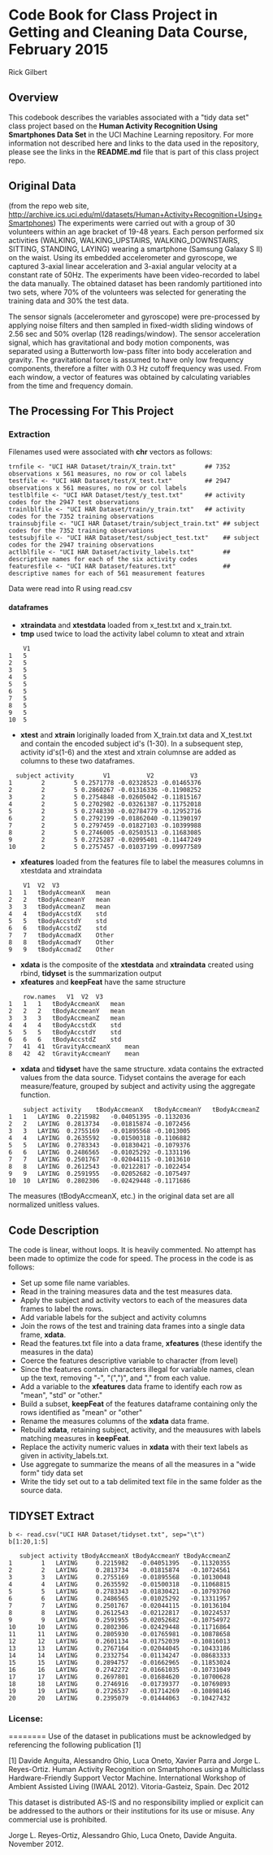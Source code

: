 # Code Book for Class Project in Getting and Cleaning Data Course, February 2015
Rick Gilbert

## Overview
This codebook describes the variables associated with a "tidy data set" class project based on the **Human Activity Recognition Using Smartphones Data Set** in the UCI Machine Learning repository.  For more information not described here and links to the data used in the repository,  please see the links in the **README.md** file that is part of this class project repo.

## Original Data 
(from the repo web site, http://archive.ics.uci.edu/ml/datasets/Human+Activity+Recognition+Using+Smartphones)
The experiments were carried out with a group of 30 volunteers within an age bracket of 19-48 years. Each person performed six activities (WALKING, WALKING_UPSTAIRS, WALKING_DOWNSTAIRS, SITTING, STANDING, LAYING) wearing a smartphone (Samsung Galaxy S II) on the waist. Using its embedded accelerometer and gyroscope, we captured 3-axial linear acceleration and 3-axial angular velocity at a constant rate of 50Hz. The experiments have been video-recorded to label the data manually. The obtained dataset has been randomly partitioned into two sets, where 70% of the volunteers was selected for generating the training data and 30% the test data. 

The sensor signals (accelerometer and gyroscope) were pre-processed by applying noise filters and then sampled in fixed-width sliding windows of 2.56 sec and 50% overlap (128 readings/window). The sensor acceleration signal, which has gravitational and body motion components, was separated using a Butterworth low-pass filter into body acceleration and gravity. The gravitational force is assumed to have only low frequency components, therefore a filter with 0.3 Hz cutoff frequency was used. From each window, a vector of features was obtained by calculating variables from the time and frequency domain.

## The Processing For This Project

### Extraction
Filenames used were associated with **chr** vectors as follows:
```
trnfile <- "UCI HAR Dataset/train/X_train.txt"        ## 7352 observations x 561 measures, no row or col labels
testfile <- "UCI HAR Dataset/test/X_test.txt"         ## 2947 observations x 561 measures, no row or col labels
testlblfile <- "UCI HAR Dataset/test/y_test.txt"      ## activity codes for the 2947 test observations
trainlblfile <- "UCI HAR Dataset/train/y_train.txt"   ## activity codes for the 7352 training observations
trainsubjfile <- "UCI HAR Dataset/train/subject_train.txt" ## subject codes for the 7352 training observations
testsubjfile <- "UCI HAR Dataset/test/subject_test.txt"    ## subject codes for the 2947 training observations
actlblfile <- "UCI HAR Dataset/activity_labels.txt"        ## descriptive names for each of the six activity codes
featuresfile <- "UCI HAR Dataset/features.txt"             ## descriptive names for each of 561 measurement features
```
Data were read into R using read.csv
#### dataframes
- **xtraindata** and  **xtestdata**  loaded from x_test.txt and x_train.txt.  
- **tmp**                used twice to load the activity label column to xteat and xtrain
```
 	V1
1	5
2	5
3	5
4	5
5	5
6	5
7	5
8	5
9	5
10	5
```
- **xtest** and **xtrain**  loriginally loaded from X_train.txt data and X_test.txt and contain the encoded subject id's (1-30).  In a subsequent step, activity id's(1-6) and the xtest and xtrain columnse are added as columns to these two dataframes. 
```
  subject activity        V1          V2          V3
1        2        5 0.2571778 -0.02328523 -0.01465376
2        2        5 0.2860267 -0.01316336 -0.11908252
3        2        5 0.2754848 -0.02605042 -0.11815167
4        2        5 0.2702982 -0.03261387 -0.11752018
5        2        5 0.2748330 -0.02784779 -0.12952716
6        2        5 0.2792199 -0.01862040 -0.11390197
7        2        5 0.2797459 -0.01827103 -0.10399988
8        2        5 0.2746005 -0.02503513 -0.11683085
9        2        5 0.2725287 -0.02095401 -0.11447249
10       2        5 0.2757457 -0.01037199 -0.09977589
```
- **xfeatures**    loaded from the features file to label the measures columns in xtestdata and xtraindata
```
 	V1	V2	V3
1	1	tBodyAccmeanX	mean
2	2	tBodyAccmeanY	mean
3	3	tBodyAccmeanZ	mean
4	4	tBodyAccstdX	std
5	5	tBodyAccstdY	std
6	6	tBodyAccstdZ	std
7	7	tBodyAccmadX	Other
8	8	tBodyAccmadY	Other
9	9	tBodyAccmadZ	Other
```

- **xdata** is the composite of the **xtestdata** and **xtraindata** created using rbind, **tidyset** is the summarization output
- **xfeatures** and **keepFeat** have the same structure
```
 	row.names	V1	V2	V3
1	1	1	tBodyAccmeanX	mean
2	2	2	tBodyAccmeanY	mean
3	3	3	tBodyAccmeanZ	mean
4	4	4	tBodyAccstdX	std
5	5	5	tBodyAccstdY	std
6	6	6	tBodyAccstdZ	std
7	41	41	tGravityAccmeanX	mean
8	42	42	tGravityAccmeanY	mean
```
- **xdata** and **tidyset** have the same structure.  xdata contains the extracted values from the data source.  Tidyset contains the average for each measure/feature, grouped by subject and activity using the aggregate function.
```
 	subject	activity	tBodyAccmeanX	tBodyAccmeanY	tBodyAccmeanZ
1	1	LAYING	0.2215982	-0.04051395	-0.1132036
2	2	LAYING	0.2813734	-0.01815874	-0.1072456
3	3	LAYING	0.2755169	-0.01895568	-0.1013005
4	4	LAYING	0.2635592	-0.01500318	-0.1106882
5	5	LAYING	0.2783343	-0.01830421	-0.1079376
6	6	LAYING	0.2486565	-0.01025292	-0.1331196
7	7	LAYING	0.2501767	-0.02044115	-0.1013610
8	8	LAYING	0.2612543	-0.02122817	-0.1022454
9	9	LAYING	0.2591955	-0.02052682	-0.1075497
10	10	LAYING	0.2802306	-0.02429448	-0.1171686
```

The measures (tBodyAccmeanX, etc.) in the original data set are all normalized unitless values.

## Code Description
The code is linear, without loops.  It is heavily commented.  No attempt has been made to optimize the code for speed.  The process in the code is as follows:
- Set up some file name variables.
- Read in the training measures data and the test measures data.
- Apply the subject and activity vectors to each of the measures data frames to label the rows.
- Add variable labels for the subject and activity columns
- Join the rows of the test and training data frames into a single data frame, **xdata**.
- Read the features.txt file into a data frame, **xfeatures** (these identify the measures in the data)
- Coerce the features descriptive variable to character (from level) 
- Since the features contain characters illegal for variable names, clean up the text, removing "-", "(",")", and "," from each value.
- Add a variable to the **xfeatures** data frame to identify each row as "mean", "std" or "other."
- Build a subset, **keepFeat** of the features dataframe containing only the rows identified as "mean" or "other"
- Rename the measures columns of the **xdata** data frame.
- Rebuild **xdata**, retaining subject, activity, and the meausures with labels matching measures in **keepFeat**.
- Replace the activity numeric values in **xdata** with their text labels as given in activity_labels.txt.
- Use aggregate to summarize the means of all the measures in a "wide form" tidy data set
- Write the tidy set out to a tab delimited text file in the same folder as the source data. 

## TIDYSET Extract 
```
b <- read.csv("UCI HAR Dataset/tidyset.txt", sep="\t")
b[1:20,1:5]
```

```
   subject activity tBodyAccmeanX tBodyAccmeanY tBodyAccmeanZ
1        1   LAYING     0.2215982   -0.04051395   -0.11320355
2        2   LAYING     0.2813734   -0.01815874   -0.10724561
3        3   LAYING     0.2755169   -0.01895568   -0.10130048
4        4   LAYING     0.2635592   -0.01500318   -0.11068815
5        5   LAYING     0.2783343   -0.01830421   -0.10793760
6        6   LAYING     0.2486565   -0.01025292   -0.13311957
7        7   LAYING     0.2501767   -0.02044115   -0.10136104
8        8   LAYING     0.2612543   -0.02122817   -0.10224537
9        9   LAYING     0.2591955   -0.02052682   -0.10754972
10      10   LAYING     0.2802306   -0.02429448   -0.11716864
11      11   LAYING     0.2805930   -0.01765981   -0.10878658
12      12   LAYING     0.2601134   -0.01752039   -0.10816013
13      13   LAYING     0.2767164   -0.02044045   -0.10433186
14      14   LAYING     0.2332754   -0.01134247   -0.08683333
15      15   LAYING     0.2894757   -0.01662965   -0.11853024
16      16   LAYING     0.2742272   -0.01661035   -0.10731049
17      17   LAYING     0.2697801   -0.01684620   -0.10700628
18      18   LAYING     0.2746916   -0.01739377   -0.10769893
19      19   LAYING     0.2726537   -0.01714269   -0.10898146
20      20   LAYING     0.2395079   -0.01444063   -0.10427432
```
### License:
========
Use of the dataset in publications must be acknowledged by referencing the following publication [1] 

[1] Davide Anguita, Alessandro Ghio, Luca Oneto, Xavier Parra and Jorge L. Reyes-Ortiz. Human Activity Recognition on Smartphones using a Multiclass Hardware-Friendly Support Vector Machine. International Workshop of Ambient Assisted Living (IWAAL 2012). Vitoria-Gasteiz, Spain. Dec 2012

This dataset is distributed AS-IS and no responsibility implied or explicit can be addressed to the authors or their institutions for its use or misuse. Any commercial use is prohibited.

Jorge L. Reyes-Ortiz, Alessandro Ghio, Luca Oneto, Davide Anguita. November 2012.
